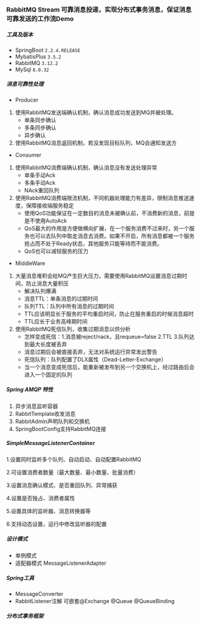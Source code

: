 ### RabbitMQ Stream 可靠消息投递，实现分布式事务消息，保证消息可靠发送的工作流Demo

##### 工具及版本

- SpringBoot ```2.2.4.RELEASE```
- MybatisPlus ```3.5.2```
- RabbitMQ ```3.12.2```
- MySql ```8.0.32```

##### 消息可靠性处理
- Producer
1. 使用RabbitMQ发送端确认机制，确认消息成功发送到MQ并被处理。
    - 单条同步确认
    - 多条同步确认
    - 异步确认
2. 使用RabbitMQ消息返回机制，若没发现目标队列，MQ会通知发送方

- Consumer
1. 使用RabbitMQ消费端确认机制，确认消息没有发送处理异常
   - 单条手动Ack
   - 多条手动Ack
   - NAck重回队列
2. 使用RabbitMQ消费端限流机制，不同机器处理能力有差异，限制消息推送速度，保障接收端服务稳定
   - 使用QoS功能保证在一定数目的消息未被确认前，不消费新的消息，前提是不使用AutoAck
   - QoS最大的作用是方便做横向扩展，在一个服务消费不过来时，另一个服务也可以去队列中取走消息去消费。如果不开启，所有消息都被一个服务抢占而不处于Ready状态，其他服务只能等待而不能消费。
   - QoS也可以减轻服务的压力

- MiddleWare

1. 大量消息堆积会给MQ产生巨大压力，需要使用RabbitMQ设置消息过期时间，防止消息大量积压
   - 解决队列爆满
   - 消息TTL：单条消息的过期时间
   - 队列TTL：队列中所有消息的过期时间
   - TTL应该明显长于服务的平均重启时间，防止在服务重启的时候消息超时
   - TTL应长于业务高峰期时间
2. 使用RabbitMQ死信队列，收集过期消息以供分析
   - 怎样变成死信：1.消息被reject/nack，且requeue=false 2.TTL 3.队列达到最大长度被丢弃
   - 消息过期后会被直接丢弃，无法对系统运行异常发出警告
   - 死信队列：队列配置了DLX属性（Dead-Letter-Exchange）
   - 当一个消息变成死信后，能重新被发布到另一个交换机上，经过路由后会进入一个固定的队列

##### Spring AMQP 特性
1. 异步消息监听容器
2. RabbitTemplate收发消息
3. RabbitAdmin声明队列和交换机
4. SpringBootConfig支持RabbitMQ连接

##### SimpleMessageListenerContainer

1.设置同时监听多个队列、自动启动、自动配置RabbitMQ

2.可设置消费者数量（最大数量、最小数量、批量消费）

3.设置消息确认模式、是否重回队列、异常捕获

4.设置是否独占、消费者属性

5.设置具体的监听器、消息转换器等

6.支持动态设置，运行中修改监听器的配置

##### 设计模式

- 单例模式
- 适配器模式 MessageListenerAdapter

##### Spring工具

- MessageConverter
- RabbitListener注解 可嵌套@Exchange @Queue @QueueBinding

##### 分布式事务框架